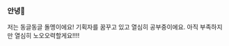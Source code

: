 ###  안녕👋
저는 동글동글 돌멩이에요! 기획자를 꿈꾸고 있고 열심히 공부중이에요. 아직 부족하지만 열심히 노오오력할게요!!!!


<!--
**yeonjun0723/yeonjun0723** is a ✨ _special_ ✨ repository because its `README.md` (this file) appears on your GitHub profile.

Here are some ideas to get you started:

- 🔭 I’m currently working on ...
- 🌱 I’m currently learning ...
- 👯 I’m looking to collaborate on ...
- 🤔 I’m looking for help with ...
- 💬 Ask me about ...
- 📫 How to reach me: ...
- 😄 Pronouns: ...
- ⚡ Fun fact: ...
-->
